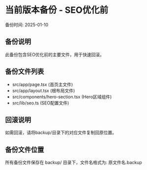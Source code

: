 # 当前版本备份 - SEO优化前

备份时间: 2025-01-10

## 备份说明
此备份包含SEO优化前的主要文件，用于快速回滚。

## 备份文件列表
- src/app/page.tsx (首页主文件)
- src/app/layout.tsx (根布局文件)
- src/components/hero-section.tsx (Hero区域组件)
- src/lib/seo.ts (SEO配置文件)

## 回滚说明
如需回滚，请将backup/目录下的对应文件复制回原位置。

## 备份文件位置
所有备份文件保存在 backup/ 目录下，文件名格式为: 原文件名.backup
